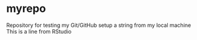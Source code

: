 # myrepo
Repository for testing my Git/GitHub setup
a string from my local machine
This is a line from RStudio